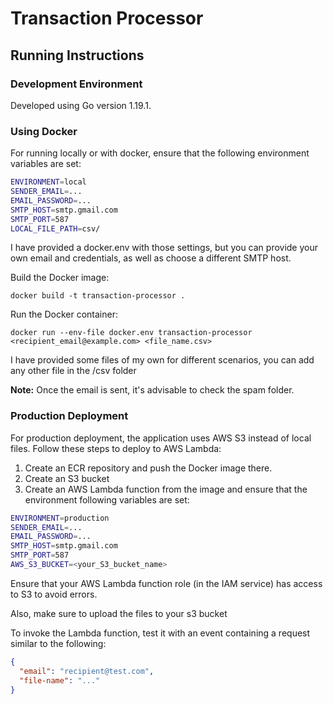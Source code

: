 # Transaction Processor

## Running Instructions

### Development Environment

Developed using Go version 1.19.1.

### Using Docker

For running locally or with docker, ensure that the following environment variables are set:

```bash
ENVIRONMENT=local
SENDER_EMAIL=...
EMAIL_PASSWORD=...
SMTP_HOST=smtp.gmail.com
SMTP_PORT=587
LOCAL_FILE_PATH=csv/
```

I have provided a docker.env with those settings, but you can provide your own email and credentials, as well as choose a different SMTP host.

Build the Docker image:
```
docker build -t transaction-processor .
```

Run the Docker container:
```
docker run --env-file docker.env transaction-processor <recipient_email@example.com> <file_name.csv>
```

I have provided some files of my own for different scenarios, you can add any other file in the /csv folder 

**Note:** Once the email is sent, it's advisable to check the spam folder.

### Production Deployment

For production deployment, the application uses AWS S3 instead of local files. Follow these steps to deploy to AWS Lambda:

1. Create an ECR repository and push the Docker image there.
2. Create an S3 bucket
3. Create an AWS Lambda function from the image and ensure that the environment following variables are set:

```bash
ENVIRONMENT=production
SENDER_EMAIL=...
EMAIL_PASSWORD=...
SMTP_HOST=smtp.gmail.com
SMTP_PORT=587
AWS_S3_BUCKET=<your_S3_bucket_name>
```

Ensure that your AWS Lambda function role (in the IAM service) has access to S3 to avoid errors.

Also, make sure to upload the files to your s3 bucket

To invoke the Lambda function, test it with an event containing a request similar to the following:

```json
{
  "email": "recipient@test.com",
  "file-name": "..."
}
```